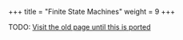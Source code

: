 +++
title = "Finite State Machines"
weight = 9
+++

TODO: [Visit the old page until this is ported](https://old.alchitry.com/finite-state-machines-verilog)